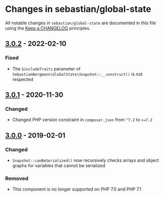# Changes in sebastian/global-state

All notable changes in `sebastian/global-state` are documented in this file using
the [Keep a CHANGELOG](https://keepachangelog.com/) principles.

## [3.0.2] - 2022-02-10

### Fixed

* The `$includeTraits` parameter of `SebastianBergmann\GlobalState\Snapshot::__construct()` is not respected

## [3.0.1] - 2020-11-30

### Changed

* Changed PHP version constraint in `composer.json` from `^7.2` to `>=7.2`

## [3.0.0] - 2019-02-01

### Changed

* `Snapshot::canBeSerialized()` now recursively checks arrays and object graphs for variables that cannot be serialized

### Removed

* This component is no longer supported on PHP 7.0 and PHP 7.1

[3.0.2]: https://github.com/sebastianbergmann/phpunit/compare/3.0.1...3.0.2

[3.0.1]: https://github.com/sebastianbergmann/phpunit/compare/3.0.0...3.0.1

[3.0.0]: https://github.com/sebastianbergmann/phpunit/compare/2.0.0...3.0.0

